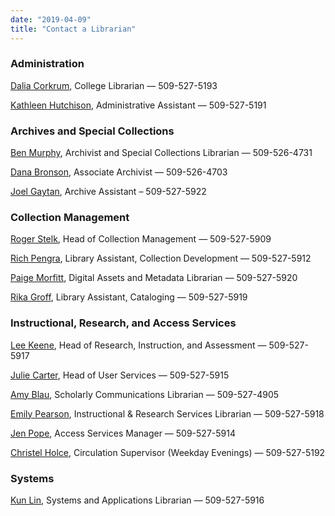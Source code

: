 ```yaml
---
date: "2019-04-09"
title: "Contact a Librarian"
---
```




### Administration

[Dalia Corkrum](corkrum@whitman.edu), College Librarian — 509-527-5193

[Kathleen Hutchison](hutchiks@whitman.edu), Administrative Assistant — 509-527-5191

### Archives and Special Collections

[Ben Murphy](murphybp@whitman.edu), Archivist and Special Collections Librarian — 509-526-4731

[Dana Bronson](bronsodm@whitman.edu), Associate Archivist — 509-526-4703

[Joel Gaytan](gaytanj@whitman.edu), Archive Assistant – 509-527-5922

### Collection Management

[Roger Stelk](stelkre@whitman.edu), Head of Collection Management — 509-527-5909

[Rich Pengra](pengrars@whitman.edu), Library Assistant, Collection Development — 509-527-5912

[Paige Morfitt](morfitpb@whitman.edu), Digital Assets and Metadata Librarian — 509-527-5920

[Rika Groff](groffrm@whitman.edu), Library Assistant, Cataloging — 509-527-5919

### Instructional, Research, and Access Services

[Lee Keene](keenelp@whitman.edu), Head of Research, Instruction, and Assessment — 509-527-5917

[Julie Carter](carterja@whitman.edu), Head of User Services — 509-527-5915

[Amy Blau](blauar@whitman.edu), Scholarly Communications Librarian — 509-527-4905

[Emily Pearson](pearsome@whitman.edu), Instructional & Research Services Librarian — 509-527-5918

[Jen Pope](popeja@whitman.edu), Access Services Manager — 509-527-5914

[Christel Holce](holceci@whitman.edu), Circulation Supervisor (Weekday Evenings) — 509-527-5192



### Systems

[Kun Lin](link@whitman.edu), Systems and Applications Librarian — 509-527-5916
